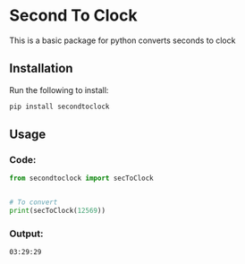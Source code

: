 # Second To Clock 

This is a basic package for python converts seconds to clock

## Installation

Run the following to install:

```python
pip install secondtoclock
```

## Usage 
### Code:
```python
from secondtoclock import secToClock


# To convert
print(secToClock(12569))
```
### Output:
```txt
03:29:29
```